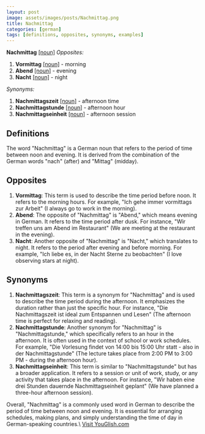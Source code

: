 ```yaml
---
layout: post
image: assets/images/posts/Nachmittag.png
title: Nachmittag
categories: [german]
tags: [definitions, opposites, synonyms, examples]
---
```


**Nachmittag** [\[noun\]](#noun)
*Opposites:*

1. **Vormittag** [\[noun\]](#noun) - morning
2. **Abend** [\[noun\]](#noun) - evening
3. **Nacht** [\[noun\]](#noun) - night

*Synonyms:*

1. **Nachmittagszeit** [\[noun\]](#noun) - afternoon time
2. **Nachmittagstunde** [\[noun\]](#noun) - afternoon hour
3. **Nachmittagseinheit** [\[noun\]](#noun) - afternoon session

## Definitions
The word "Nachmittag" is a German noun that refers to the period of time between noon and evening. It is derived from the combination of the German words "nach" (after) and "Mittag" (midday). 

## Opposites

1. **Vormittag**: This term is used to describe the time period before noon. It refers to the morning hours. For example, "Ich gehe immer vormittags zur Arbeit" (I always go to work in the morning).
2. **Abend**: The opposite of "Nachmittag" is "Abend," which means evening in German. It refers to the time period after dusk. For instance, "Wir treffen uns am Abend im Restaurant" (We are meeting at the restaurant in the evening).
3. **Nacht**: Another opposite of "Nachmittag" is "Nacht," which translates to night. It refers to the period after evening and before morning. For example, "Ich liebe es, in der Nacht Sterne zu beobachten" (I love observing stars at night).

## Synonyms

1. **Nachmittagszeit**: This term is a synonym for "Nachmittag" and is used to describe the time period during the afternoon. It emphasizes the duration rather than just the specific hour. For instance, "Die Nachmittagszeit ist ideal zum Entspannen und Lesen" (The afternoon time is perfect for relaxing and reading).
2. **Nachmittagstunde**: Another synonym for "Nachmittag" is "Nachmittagstunde," which specifically refers to an hour in the afternoon. It is often used in the context of school or work schedules. For example, "Die Vorlesung findet von 14:00 bis 15:00 Uhr statt - also in der Nachmittagstunde" (The lecture takes place from 2:00 PM to 3:00 PM - during the afternoon hour).
3. **Nachmittagseinheit**: This term is similar to "Nachmittagstunde" but has a broader application. It refers to a session or unit of work, study, or any activity that takes place in the afternoon. For instance, "Wir haben eine drei Stunden dauernde Nachmittagseinheit geplant" (We have planned a three-hour afternoon session).

Overall, "Nachmittag" is a commonly used word in German to describe the period of time between noon and evening. It is essential for arranging schedules, making plans, and simply understanding the time of day in German-speaking countries.\ <a id="yg-widget-0" class="youglish-widget" data-query="Nachmittag" data-lang="german" data-components="8412" data-auto-start="0" data-bkg-color="theme_light" data-title="How%20to%20pronounce%20Nachmittag%20in%20German"  rel="nofollow" href="https://youglish.com">Visit YouGlish.com</a><script async src="https://youglish.com/public/emb/widget.js" charset="utf-8"></script>